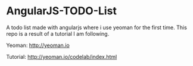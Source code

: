 # AngularJS-TODO-List
A todo list made with angularjs where i use yeoman for the first time.
This repo is a result of a tutorial I am following.


Yeoman: http://yeoman.io

Tutorial: http://yeoman.io/codelab/index.html
